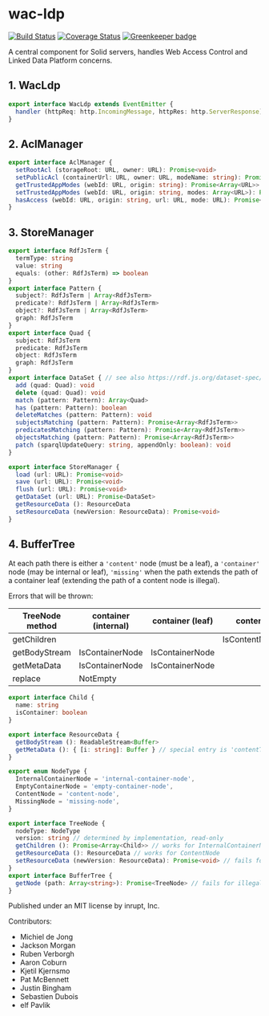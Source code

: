 # wac-ldp

[![Build Status](https://travis-ci.org/inrupt/wac-ldp.svg?branch=master)](https://travis-ci.org/inrupt/wac-ldp) [![Coverage Status](https://coveralls.io/repos/github/inrupt/wac-ldp/badge.svg?branch=master)](https://coveralls.io/github/inrupt/wac-ldp?branch=master) [![Greenkeeper badge](https://badges.greenkeeper.io/inrupt/wac-ldp.svg)](https://greenkeeper.io/)

A central component for Solid servers, handles Web Access Control and Linked Data Platform concerns.

## 1. WacLdp
```ts
export interface WacLdp extends EventEmitter {
  handler (httpReq: http.IncomingMessage, httpRes: http.ServerResponse): Promise<void>
}
```
## 2. AclManager
```ts
export interface AclManager {
  setRootAcl (storageRoot: URL, owner: URL): Promise<void>
  setPublicAcl (containerUrl: URL, owner: URL, modeName: string): Promise<void>
  getTrustedAppModes (webId: URL, origin: string): Promise<Array<URL>>
  setTrustedAppModes (webId: URL, origin: string, modes: Array<URL>): Promise<void>
  hasAccess (webId: URL, origin: string, url: URL, mode: URL): Promise<boolean>
}
```
## 3. StoreManager
```ts
export interface RdfJsTerm {
  termType: string
  value: string
  equals: (other: RdfJsTerm) => boolean
}
export interface Pattern {
  subject?: RdfJsTerm | Array<RdfJsTerm>
  predicate?: RdfJsTerm | Array<RdfJsTerm>
  object?: RdfJsTerm | Array<RdfJsTerm>
  graph: RdfJsTerm
}
export interface Quad {
  subject: RdfJsTerm
  predicate: RdfJsTerm
  object: RdfJsTerm
  graph: RdfJsTerm
}
export interface DataSet { // see also https://rdf.js.org/dataset-spec/
  add (quad: Quad): void
  delete (quad: Quad): void
  match (pattern: Pattern): Array<Quad>
  has (pattern: Pattern): boolean
  deleteMatches (pattern: Pattern): void
  subjectsMatching (pattern: Pattern): Promise<Array<RdfJsTerm>>
  predicatesMatching (pattern: Pattern): Promise<Array<RdfJsTerm>>
  objectsMatching (pattern: Pattern): Promise<Array<RdfJsTerm>>
  patch (sparqlUpdateQuery: string, appendOnly: boolean): void
}

export interface StoreManager {
  load (url: URL): Promise<void>
  save (url: URL): Promise<void>
  flush (url: URL): Promise<void>
  getDataSet (url: URL): Promise<DataSet>
  getResourceData (): ResourceData
  setResourceData (newVersion: ResourceData): Promise<void> 
}
```
## 4. BufferTree
At each path there is either a `'content'` node (must be a leaf), a `'container'` node (may be internal or leaf), `'missing'` when the path extends the path of a container leaf (extending the path of a content node is illegal).

Errors that will be thrown:

| TreeNode method | container (internal) | container (leaf) | content | missing | illegal |
|-----------------|----------------------|------------------|---------|--------|----------|
| getChildren     |                      |                  | IsContentNode | IsMissingNode |
| getBodyStream   | IsContainerNode      | IsContainerNode  |         | IsMissingNode |
| getMetaData     | IsContainerNode      | IsContainerNode  |         | IsMissingNode |
| replace         | NotEmpty             |                  |         |               |

```ts
export interface Child {
  name: string
  isContainer: boolean
}

export interface ResourceData {
  getBodyStream (): ReadableStream<Buffer>
  getMetaData (): { [i: string]: Buffer } // special entry is 'contentType'
}

export enum NodeType {
  InternalContainerNode = 'internal-container-node',
  EmptyContainerNode = 'empty-container-node',
  ContentNode = 'content-node',
  MissingNode = 'missing-node',
}

export interface TreeNode {
  nodeType: NodeType
  version: string // determined by implementation, read-only
  getChildren (): Promise<Array<Child>> // works for InternalContainerNode and EmptyContainerNode
  getResourceData (): ResourceData // works for ContentNode
  setResourceData (newVersion: ResourceData): Promise<void> // fails for InternalContainerNode and if the node already changed or became illegal
}
export interface BufferTree {
  getNode (path: Array<string>): Promise<TreeNode> // fails for illegal nodes. Sets a watch on the path to track if it changes
}
```

Published under an MIT license by inrupt, Inc.

Contributors:
* Michiel de Jong
* Jackson Morgan
* Ruben Verborgh
* Aaron Coburn
* Kjetil Kjernsmo
* Pat McBennett
* Justin Bingham
* Sebastien Dubois
* elf Pavlik
